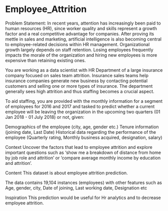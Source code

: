 # Employee_Attrition
Problem Statement:
In recent years, attention has increasingly been paid to human resources (HR), since worker quality and skills represent a growth factor and a real competitive advantage for companies. After proving its mettle in sales and marketing, artificial intelligence is also becoming central to employee-related decisions within HR management. Organizational growth largely depends on staff retention. Losing employees frequently impacts the morale of the organization and hiring new employees is more expensive than retaining existing ones.

You are working as a data scientist with HR Department of a large insurance company focused on sales team attrition. Insurance sales teams help insurance companies generate new business by contacting potential customers and selling one or more types of insurance. The department generally sees high attrition and thus staffing becomes a crucial aspect.

To aid staffing, you are provided with the monthly information for a segment of employees for 2016 and 2017 and tasked to predict whether a current employee will be leaving the organization in the upcoming two quarters (01 Jan 2018 - 01 July 2018) or not, given:

Demographics of the employee (city, age, gender etc.)
Tenure information (joining date, Last Date)
Historical data regarding the performance of the employee (Quarterly rating, Monthly business acquired, designation, salary)

Context
Uncover the factors that lead to employee attrition and explore important questions such as ‘show me a breakdown of distance from home by job role and attrition’ or ‘compare average monthly income by education and attrition’.

Content
This dataset is about employee attrition prediction.

The data contains 19,104 instances (employees) with other features such as Age, gender, city, Date of joining, Last working date, Designation etc

Inspiration
This prediction would be useful for Hr analytics and to decrease employee attrition.
